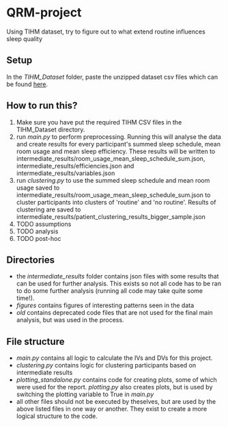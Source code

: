 # QRM-project
Using TIHM dataset, try to figure out to what extend routine influences sleep quality

## Setup
In the *TIHM_Dataset* folder, paste the unzipped dataset csv files which can be found [here](https://zenodo.org/records/7622128).

## How to run this?
1. Make sure you have put the required TIHM CSV files in the TIHM_Dataset directory.
2. run *main.py* to perform preprocessing. Running this will analyse the data and create results for every participant's summed sleep schedule, mean room usage and mean sleep efficiency. These results will be written to intermediate_results/room_usage_mean_sleep_schedule_sum.json, intermediate_results/efficiencies.json and intermediate_results/variables.json
3. run *clustering.py* to use the summed sleep schedule and mean room usage saved to intermediate_results/room_usage_mean_sleep_schedule_sum.json to cluster participants into clusters of 'routine' and 'no routine'. Results of clustering are saved to intermediate_results/patient_clustering_results_bigger_sample.json
4. TODO assumptions
5. TODO analysis
6. TODO post-hoc

## Directories
- the *intermediate_results* folder contains json files with some results that can be used for further analysis. This exists so not all code has to be ran to do some further analysis (running all code may take quite some time!).
- *figures* contains figures of interesting patterns seen in the data
- *old* contains deprecated code files that are not used for the final main analysis, but was used in the process.

## File structure
- *main.py* contains all logic to calculate the IVs and DVs for this project.
- *clustering.py* contains logic for clustering participants based on intermediate results
- *plotting_standalone.py* contains code for creating plots, some of which were used for the report. *plotting.py* also creates plots, but is used by switching the plotting variable to True in *main.py*
- all other files should not be executed by theselves, but are used by the above listed files in one way or another. They exist to create a more logical structure to the code.
